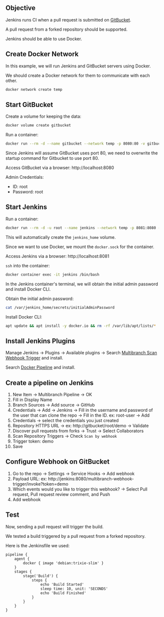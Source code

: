 ## Objective

Jenkins runs CI when a pull request is submitted on [GitBucket](https://github.com/gitbucket/gitbucket).

A pull request from a forked repository should be supported.

Jenkins should be able to use Docker.

## Create Docker Network

In this example, we will run Jenkins and GitBucket servers using Docker.

We should create a Docker network for them to communicate with each other.

```sh
docker network create temp
```

## Start GitBucket

Create a volume for keeping the data:
```sh
docker volume create gitbucket
```

Run a container:
```sh
docker run --rm -d --name gitbucket --network temp -p 8080:80 -v gitbucket:/gitbucket gitbucket/gitbucket:4.38.4 sh -c "java -jar /opt/gitbucket.war --port=80"
```

Since Jenkins will assume GitBucket uses port 80, we need to overwrite the startup command for Gitbucket to use port 80.

Access GitBucket via a browser:
http://localhost:8080

Admin Credentials:
 - ID: root
 - Password: root

## Start Jenkins

Run a container:
```sh
docker run --rm -d -u root --name jenkins --network temp -p 8081:8080 -p 50000:50000 -v jenkins_home:/var/jenkins_home -v /var/run/docker.sock:/var/run/docker.sock jenkins/jenkins:lts-jdk17
```

This will automatically create the `jenkins_home` volume.

Since we want to use Docker, we mount the `docker.sock` for the container.

Access Jenkins via a browser:
http://localhost:8081

`ssh` into the container:
```sh
docker container exec -it jenkins /bin/bash
```

In the Jenkins container's terminal, we will obtain the initial admin password and install Docker CLI.

Obtain the initial admin password:
```sh
cat /var/jenkins_home/secrets/initialAdminPassword
```

Install Docker CLI:
```sh
apt update && apt install -y docker.io && rm -rf /var/lib/apt/lists/*
```

## Install Jenkins Plugins

Manage Jenkins -> Plugins -> Available plugins -> Search [Multibranch Scan Webhook Trigger](https://plugins.jenkins.io/multibranch-scan-webhook-trigger/) and install.

Search [Docker Pipeline](https://plugins.jenkins.io/docker-workflow/) and install.

## Create a pipeline on Jenkins

1. New Item -> Multibranch Pipeline -> OK
1. Fill in Display Name
1. Branch Sources -> Add source -> GitHub
1. Credentials -> Add -> Jenkins -> Fill in the username and password of the user that can clone the repo -> Fill in the ID. ex: root-user -> Add
1. Credentials -> select the credentials you just created
1. Repository HTTPS URL -> ex: http://gitbucket/root/demo -> Validate
1. Discover pull requests from forks -> Trust -> Select Collaborators
1. Scan Repository Triggers -> Check `Scan by webhook`
1. Trigger token: demo
1. Save

## Configure Webhook on GitBucket

1. Go to the repo -> Settings -> Service Hooks -> Add webhook
1. Payload URL: ex: http://jenkins:8080/multibranch-webhook-trigger/invoke?token=demo
1. Which events would you like to trigger this webhook? -> Select Pull request, Pull request review comment, and Push
1. Add webhook

## Test

Now, sending a pull request will trigger the build.

We tested a build triggered by a pull request from a forked repository.

Here is the Jenkinsfile we used:
```jenkinsfile
pipeline {
    agent {
        docker { image 'debian:trixie-slim' }
    }
    stages {
        stage('Build') {
            steps {
                echo 'Build Started'
                sleep time: 10, unit: 'SECONDS'
                echo 'Build Finished'
            }
        }
    }
}
```

